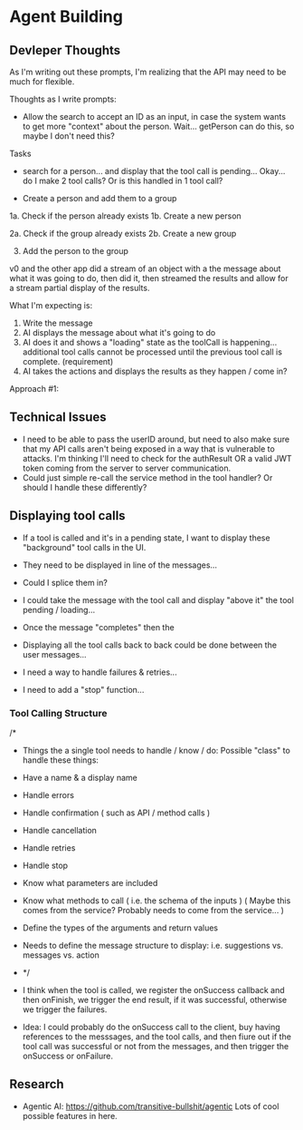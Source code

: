 # Agent Building

## Devleper Thoughts

As I'm writing out these prompts, I'm realizing that the API may need to be much for flexible.

Thoughts as I write prompts:

- Allow the search to accept an ID as an input, in case the system wants to get more "context" about the person. Wait... getPerson can do this, so maybe I don't need this?

Tasks

- search for a person... and display that the tool call is pending...
  Okay... do I make 2 tool calls? Or is this handled in 1 tool call?

- Create a person and add them to a group

1a. Check if the person already exists
1b. Create a new person

2a. Check if the group already exists
2b. Create a new group

3. Add the person to the group

v0 and the other app did a stream of an object with a the message about what it was going to do, then did it, then streamed the results and allow for a stream partial display of the results.

What I'm expecting is:

1. Write the message
2. AI displays the message about what it's going to do
3. AI does it and shows a "loading" state as the toolCall is happening... additional tool calls cannot be processed until the previous tool call is complete. (requirement)
4. AI takes the actions and displays the results as they happen / come in?

Approach #1:

## Technical Issues

- I need to be able to pass the userID around, but need to also make sure that my API calls aren't being exposed in a way that is vulnerable to attacks. I'm thinking I'll need to check for the authResult OR a valid JWT token coming from the server to server communication.
- Could just simple re-call the service method in the tool handler? Or should I handle these differently?

## Displaying tool calls

- If a tool is called and it's in a pending state, I want to display these "background" tool calls in the UI.
- They need to be displayed in line of the messages...

- Could I splice them in?
- I could take the message with the tool call and display "above it" the tool pending / loading...
- Once the message "completes" then the

- Displaying all the tool calls back to back could be done between the user messages...

- I need a way to handle failures & retries...

- I need to add a "stop" function...

### Tool Calling Structure

/\*

- Things the a single tool needs to handle / know / do:
  Possible "class" to handle these things:

* Have a name & a display name
* Handle errors
* Handle confirmation ( such as API / method calls )
* Handle cancellation
* Handle retries
* Handle stop
* Know what parameters are included
* Know what methods to call ( i.e. the schema of the inputs ) ( Maybe this comes from the service? Probably needs to come from the service... )
* Define the types of the arguments and return values

* Needs to define the message structure to display: i.e. suggestions vs. messages vs. action

- \*/

- I think when the tool is called, we register the onSuccess callback and then onFinish, we trigger the end result, if it was successful, otherwise we trigger the failures.

- Idea: I could probably do the onSuccess call to the client, buy having references to the messsages, and the tool calls, and then fiure out if the tool call was successful or not from the messages, and then trigger the onSuccess or onFailure.

## Research

- Agentic AI: https://github.com/transitive-bullshit/agentic Lots of cool possible features in here.
